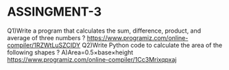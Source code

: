# ASSINGMENT-3
Q1)Write a program that calculates the sum, difference, product, and average of three numbers ?
https://www.programiz.com/online-compiler/1RZWtLuSZCIDY
Q2)Write Python code to calculate the area of the following shapes ?
A)Area=0.5​×base×height
https://www.programiz.com/online-compiler/1Cc3Mrixqpxaj
